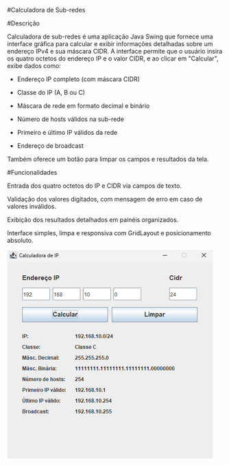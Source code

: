 #Calculadora de Sub-redes

#Descrição

Calculadora de sub-redes é uma aplicação Java Swing que fornece uma interface gráfica para calcular e exibir informações detalhadas sobre um endereço IPv4 e sua máscara CIDR. A interface permite que o usuário insira os quatro octetos do endereço IP e o valor CIDR, e ao clicar em "Calcular", exibe dados como:

- Endereço IP completo (com máscara CIDR)

- Classe do IP (A, B ou C)

- Máscara de rede em formato decimal e binário

- Número de hosts válidos na sub-rede

- Primeiro e último IP válidos da rede

- Endereço de broadcast

Também oferece um botão para limpar os campos e resultados da tela.

#Funcionalidades

Entrada dos quatro octetos do IP e CIDR via campos de texto.

Validação dos valores digitados, com mensagem de erro em caso de valores inválidos.

Exibição dos resultados detalhados em painéis organizados.

Interface simples, limpa e responsiva com GridLayout e posicionamento absoluto.

![](image/preview.png)